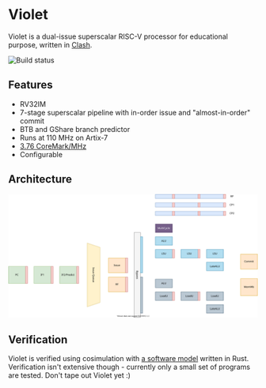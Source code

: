 # Violet

Violet is a dual-issue superscalar RISC-V processor for educational purpose, written in [Clash](https://github.com/clash-lang/clash-compiler).

![Build status](https://github.com/losfair/Violet/actions/workflows/main.yaml/badge.svg)

## Features

- RV32IM
- 7-stage superscalar pipeline with in-order issue and "almost-in-order" commit
- BTB and GShare branch predictor
- Runs at 110 MHz on Artix-7
- [3.76 CoreMark/MHz](https://github.com/losfair/Violet/runs/2093355709)
- Configurable

## Architecture

![Architecture](res/Violet.svg)

## Verification

Violet is verified using cosimulation with [a software model](https://github.com/losfair/violet-cosim) written in Rust. Verification isn't extensive though - currently
only a small set of programs are tested. Don't tape out Violet yet :)
